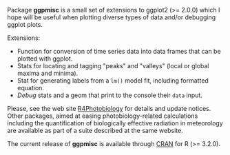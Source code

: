 Package __ggpmisc__ is a small set of extensions to ggplot2 (>= 2.0.0) which
I hope will be useful when plotting diverse types of data and/or debugging
ggplot plots.

Extensions:
- Function for conversion of time series data into data frames that can be
plotted with ggplot.
- Stats for locating and tagging "peaks" and "valleys" (local or global maxima
and minima).
- Stat for generating labels from a `lm()` model fit, including formatted
equation.
- _Debug_ stats and a geom that print to the console their `data` input.

Please, see the web site [R4Photobiology](http://www.r4photobiology.info) for 
details and update notices. Other packages, aimed at easing photobiology-related
calculations including the quantification of biologically effective radiation
in meteorology are available as part of a suite described at the same
website.

The current release of __ggpmisc__ is available through [CRAN](https://cran.r-project.org/web/packages/ggpmisc/index.html) 
for R (>= 3.2.0). 
